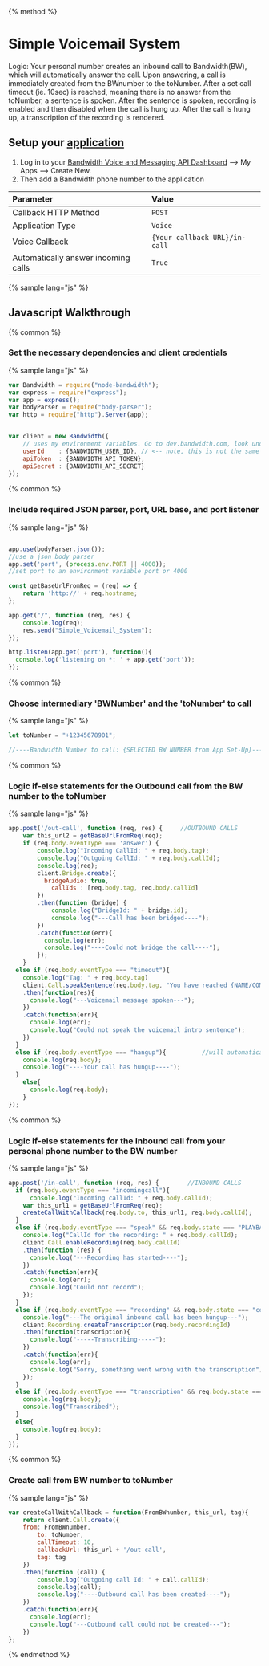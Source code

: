 {% method %}

# Simple Voicemail System

Logic: Your personal number creates an inbound call to Bandwidth(BW), which will automatically answer the call. Upon answering, a call is immediately created from the BWnumber to the toNumber. After a set call timeout (ie. 10sec) is reached, meaning there is no answer from the toNumber, a sentence is spoken.  After the sentence is spoken, recording is enabled and then disabled when the call is hung up. After the call is hung up, a transcription of the recording is rendered.

## Setup your [application](http://dev.bandwidth.com/ap-docs/methods/applications/applications.html)

1. Log in to your [Bandwidth Voice and Messaging API Dashboard](https://app.bandwidth.com) --> My Apps --> Create New.
2. Then add a Bandwidth phone number to the application

| Parameter                           | Value                 |
|:------------------------------------|:----------------------|
| Callback HTTP Method                | `POST`                |
| Application Type                    | `Voice`               |
| Voice Callback                      | `{Your callback URL}/in-call` |
| Automatically answer incoming calls | `True`                |


{% sample lang="js" %}

## Javascript Walkthrough

{% common %}
### Set the necessary dependencies and client credentials

{% sample lang="js" %}

```js
var Bandwidth = require("node-bandwidth");
var express = require("express");
var app = express();
var bodyParser = require("body-parser");
var http = require("http").Server(app);


var client = new Bandwidth({
    // uses my environment variables. Go to dev.bandwidth.com, look under Account -> API Information -> Credentials OR .zsrh file
    userId    : {BANDWIDTH_USER_ID}, // <-- note, this is not the same as the username you used to login to the portal
    apiToken  : {BANDWIDTH_API_TOKEN},
    apiSecret : {BANDWIDTH_API_SECRET}
});
```

{% common %}

### Include required JSON parser, port, URL base, and port listener

{% sample lang="js" %}

```js

app.use(bodyParser.json());
//use a json body parser
app.set('port', (process.env.PORT || 4000));
//set port to an environment variable port or 4000

const getBaseUrlFromReq = (req) => {
    return 'http://' + req.hostname;
};

app.get("/", function (req, res) {
    console.log(req);
    res.send("Simple_Voicemail_System");
});

http.listen(app.get('port'), function(){
  console.log('listening on *: ' + app.get('port'));
});
```

{% common %}

### Choose intermediary 'BWNumber' and the 'toNumber' to call

{% sample lang="js" %}

```js
let toNumber = "+12345678901";

//----Bandwidth Number to call: {SELECTED BW NUMBER from App Set-Up}-----
```

{% common %}

### Logic if-else statements for the Outbound call from the BW number to the toNumber

{% sample lang="js" %}

```js
app.post('/out-call', function (req, res) {     //OUTBOUND CALLS
    var this_url2 = getBaseUrlFromReq(req);
    if (req.body.eventType === 'answer') {
        console.log("Incoming CallId: " + req.body.tag);
        console.log("Outgoing CallId: " + req.body.callId);
        console.log(req);
        client.Bridge.create({
          bridgeAudio: true,
            callIds : [req.body.tag, req.body.callId]
        })
        .then(function (bridge) {
            console.log("BridgeId: " + bridge.id);
            console.log("---Call has been bridged----");
        })
        .catch(function(err){
          console.log(err);
          console.log("----Could not bridge the call----");
        });
    }
  else if (req.body.eventType === "timeout"){
    console.log("Tag: " + req.body.tag)
    client.Call.speakSentence(req.body.tag, "You have reached {NAME/COMPANY}. Sorry we can't get to the phone right now, please leave your message after the beep.")
    .then(function(res){
      console.log("---Voicemail message spoken---");
    })
    .catch(function(err){
      console.log(err);
      console.log("Could not speak the voicemail intro sentence");
    })
  }
  else if (req.body.eventType === "hangup"){          //will automatically stop recording here
    console.log(req.body);
    console.log("----Your call has hungup----");
  }
    else{
      console.log(req.body);
    }
});
```

{% common %}

### Logic if-else statements for the Inbound call from your personal phone number to the BW number

{% sample lang="js" %}

```js
app.post('/in-call', function (req, res) {        //INBOUND CALLS
  if (req.body.eventType === "incomingcall"){
      console.log("Incoming callId: " + req.body.callId);
    var this_url1 = getBaseUrlFromReq(req);
    createCallWithCallback(req.body.to, this_url1, req.body.callId);
  }
  else if (req.body.eventType === "speak" && req.body.state === "PLAYBACK_STOP"){
    console.log("CallId for the recording: " + req.body.callId);
    client.Call.enableRecording(req.body.callId)
    .then(function (res) {
      console.log("---Recording has started----");
    })
    .catch(function(err){
      console.log(err);
      console.log("Could not record");
    });
  }
  else if (req.body.eventType === "recording" && req.body.state === "complete"){
    console.log("---The original inbound call has been hungup---");
    client.Recording.createTranscription(req.body.recordingId)
    .then(function(transcription){
      console.log("-----Transcribing-----");
    })
    .catch(function(err){
      console.log(err);
      console.log("Sorry, something went wrong with the transcription");
    });
  }
  else if (req.body.eventType === "transcription" && req.body.state === "completed"){
    console.log(req.body);
    console.log("Transcribed");
  }
  else{
    console.log(req.body);
  }
});
```

{% common %}

### Create call from BW number to toNumber

{% sample lang="js" %}

```js
var createCallWithCallback = function(FromBWnumber, this_url, tag){
    return client.Call.create({
    from: FromBWnumber,
        to: toNumber,
        callTimeout: 10,
        callbackUrl: this_url + '/out-call',
        tag: tag
    })
    .then(function (call) {
        console.log("Outgoing call Id: " + call.callId);
        console.log(call);
        console.log("----Outbound call has been created----");
    })
    .catch(function(err){
      console.log(err);
      console.log("---Outbound call could not be created---");
    })
};
```


{% endmethod %}